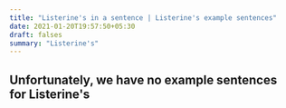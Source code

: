 ```yaml
---
title: "Listerine's in a sentence | Listerine's example sentences"
date: 2021-01-20T19:57:50+05:30
draft: falses
summary: "Listerine's"
---
```

## Unfortunately, we have no example sentences for Listerine's                 
